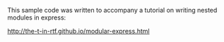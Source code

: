 This sample code was written to accompany a tutorial on writing nested modules in express:

http://the-t-in-rtf.github.io/modular-express.html